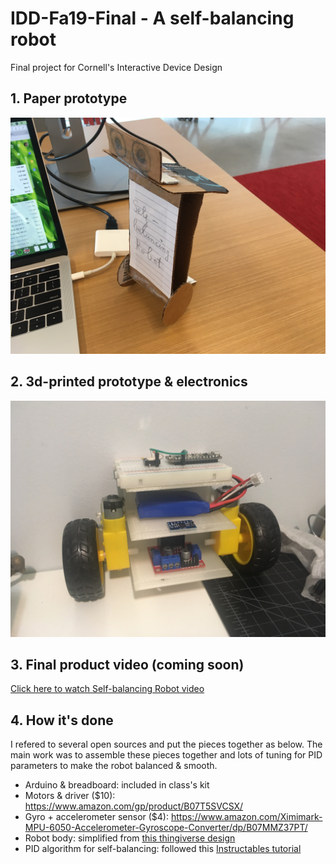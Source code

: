# IDD-Fa19-Final - A self-balancing robot
Final project for Cornell's Interactive Device Design

## 1. Paper prototype

![Paper prototype](/paper_prototype.JPG)

## 2. 3d-printed prototype & electronics

![3d-printed prototype & electronics](/3d_printed_prototype.JPG)

## 3. Final product video (coming soon)
[Click here to watch Self-balancing Robot video](https://youtu.be/pT9M0uZvIQ8)

## 4. How it's done
I refered to several open sources and put the pieces together as below. The main work was to assemble these pieces together and lots of tuning for PID parameters to make the robot balanced & smooth. 

- Arduino & breadboard: included in class's kit
- Motors & driver ($10): https://www.amazon.com/gp/product/B07T5SVCSX/
- Gyro + accelerometer sensor ($4): https://www.amazon.com/Ximimark-MPU-6050-Accelerometer-Gyroscope-Converter/dp/B07MMZ37PT/
- Robot body: simplified from [this thingiverse design](https://www.thingiverse.com/thing:3369262)
- PID algorithm for self-balancing: followed this [Instructables tutorial](https://www.instructables.com/id/Arduino-Self-Balancing-Robot-1/)

